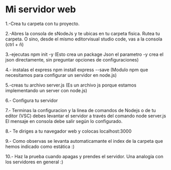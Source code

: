 # Mi servidor web

1.-Crea tu carpeta con tu proyecto.

2.-Abres la consola de sNodeJs y te ubicas en tu carpeta fisica. Rutea tu carpeta. O sino, desde el mismo editorvisual studio code, vas a la consola (ctrl + ñ)

3.-ejecutas npm init -y (Esto crea un package Json el parametro -y crea el json directamente, sin preguntar opciones de configuraciones)

4.- instalas el express npm install express --save (Modulo npm que necesitamos para configurar un servidor en node.js)

5.-creas tu archivo server.js (Es un archivo js porque estamos implementando un server con node.js)

6.- Configura tu servidor

7.- Terminas la configuracion y la linea de comandos de Nodejs o de tu editor (VSC) debes levantar el servidor a través del comando
node server.js
El mensaje en consola debe salir según lo configurado.

8.- Te diriges a tu navegador web y colocas localhost:3000

9.- Como observas se levanta automaticamante el index de la carpeta que hemos indicado como estática :)

10.- Haz la prueba cuando apagas y prendes el servidor. Una analogía con los servidores en general :)
